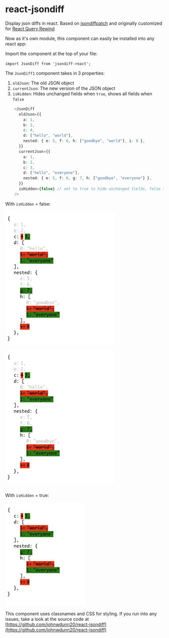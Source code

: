 # react-jsondiff
Display json diffs in react. Based on [jsondiffpatch](https://github.com/benjamine/jsondiffpatch) and originally customized for [React Query Rewind](https://reactqueryrewind.com/)

Now as it's own module, this component can easily be installed into any react app:

Import the component at the top of your file:

  `import JsonDiff from 'jsondiff-react';`

The `JsonDiff1` component takes in 3 properties:
1. `oldJson`: The old JSON object
2. `currentJson`: The new version of the JSON object
3. `isHidden`: Hides unchanged fields when `true`, shows all fields when `false`

```typescript
    <JsonDiff
      oldJson={{
        a: 1,
        b: 2,
        c: 4,
        d: ["hello", "world"],
        nested: { e: 5, f: 6, h: ["goodbye", "world"], i: 8 },
      }}
      currentJson={{
        a: 1,
        b: 2,
        c: 3,
        d: ["hello", "everyone"],
        nested: { e: 5, f: 6, g: 7, h: ["goodbye", "everyone"] },
      }}
      isHidden={false} // set to true to hide unchanged fields, false to show all fields
    />
```

With `isHidden` = false:

![example where isHidden is false](images/example-hiddenFalse.png)
<img src="./images/example-hiddenFalse.png" width='auto' style="margin-top: 1em; margin-bottom: 1em;">

With `isHidden` = true:

![example where isHidden is true](images/example-hiddenTrue.png)

This component uses classnames and CSS for styling. If you run into any issues, take a look at the source code at [https://github.com/johnwdunn20/react-jsondiff](https://github.com/johnwdunn20/react-jsondiff)